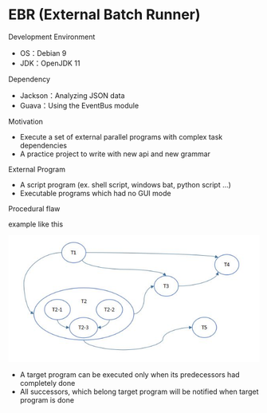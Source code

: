 # EBR (External Batch Runner)

Development Environment

- OS：Debian 9
- JDK：OpenJDK 11

Dependency

- Jackson：Analyzing JSON data 
- Guava：Using the EventBus module

Motivation

- Execute a set of external parallel programs with complex task dependencies
- A practice project to write with new api and new grammar

External Program

- A script program (ex. shell script, windows bat, python script ...)
- Executable programs which had no GUI mode

Procedural flaw

example like this

![image](https://github.com/catforward/ebr/raw/master/images/sample_task_flow.jpg)

- A target program can be executed only when its predecessors had completely done
- All successors, which belong target program will be notified when target program is done
